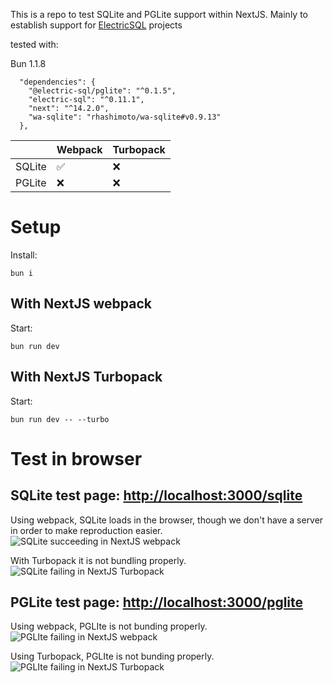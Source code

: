 This is a repo to test SQLite and PGLite support within NextJS. Mainly to establish support for [ElectricSQL](https://electric-sql.com/) projects

tested with:

Bun 1.1.8

```
  "dependencies": {
    "@electric-sql/pglite": "^0.1.5",
    "electric-sql": "^0.11.1",
    "next": "^14.2.0",
    "wa-sqlite": "rhashimoto/wa-sqlite#v0.9.13"
  },
```

|        | Webpack | Turbopack |
| ------ | ------- | --------- |
| SQLite | ✅      | ❌        |
| PGLite | ❌      | ❌        |

# Setup

Install:

```
bun i
```

## With NextJS webpack

Start:

```
bun run dev
```

## With NextJS Turbopack

Start:

```
bun run dev -- --turbo
```

# Test in browser

## SQLite test page: [http://localhost:3000/sqlite](http://localhost:3000/sqlite)

Using webpack, SQLite loads in the browser, though we don't have a server in order to make reproduction easier.
![SQLite succeeding in NextJS webpack](<public/Screenshot 2024-05-20 at 4.44.20 PM.png>)

With Turbopack it is not bundling properly.
![SQLite failing in NextJS Turbopack](<public/Screenshot 2024-05-20 at 4.40.52 PM.png>)

## PGLite test page: [http://localhost:3000/pglite](http://localhost:3000/pglite)

Using webpack, PGLIte is not bunding properly.
![PGLIte failing in NextJS webpack](<public/Screenshot 2024-05-20 at 4.46.43 PM.png>)

Using Turbopack, PGLIte is not bunding properly.
![PGLIte failing in NextJS Turbopack](<public/Screenshot 2024-05-20 at 4.47.42 PM.png>)

